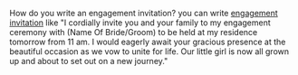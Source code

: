 How do you write an engagement invitation?
you can write [engagement invitation](https://www.invitanku.com/) like "I cordially invite you and your family to my engagement ceremony with (Name Of Bride/Groom) to be held at my residence tomorrow from 11 am. I would eagerly await your gracious presence at the beautiful occasion as we vow to unite for life. Our little girl is now all grown up and about to set out on a new journey."
